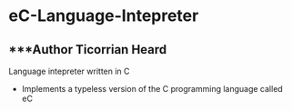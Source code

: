 # eC-Language-Intepreter

***Author Ticorrian Heard
-------------------------

Language intepreter written in C

- Implements a typeless version of the C programming language called eC
